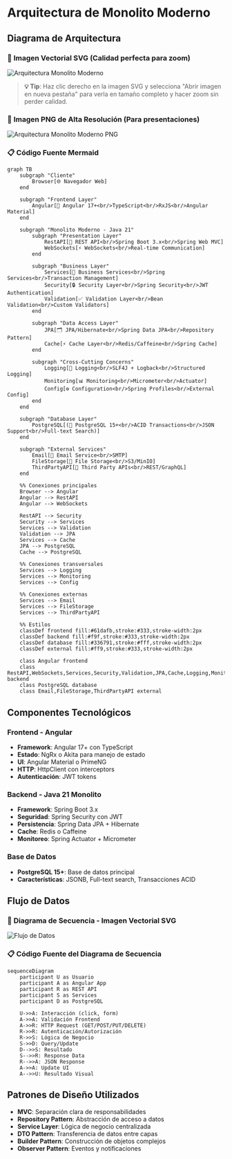 # Arquitectura de Monolito Moderno

## Diagrama de Arquitectura

### 🎯 **Imagen Vectorial SVG** (Calidad perfecta para zoom)
![Arquitectura Monolito Moderno](./arquitectura-monolito.svg)

> **💡 Tip**: Haz clic derecho en la imagen SVG y selecciona "Abrir imagen en nueva pestaña" para verla en tamaño completo y hacer zoom sin perder calidad.

### 📸 **Imagen PNG de Alta Resolución** (Para presentaciones)
![Arquitectura Monolito Moderno PNG](./arquitectura-monolito.png)

### 📋 **Código Fuente Mermaid**
```mermaid
graph TB
    subgraph "Cliente"
        Browser[🌐 Navegador Web]
    end
    
    subgraph "Frontend Layer"
        Angular[📱 Angular 17+<br/>TypeScript<br/>RxJS<br/>Angular Material]
    end
    
    subgraph "Monolito Moderno - Java 21"
        subgraph "Presentation Layer"
            RestAPI[🔌 REST API<br/>Spring Boot 3.x<br/>Spring Web MVC]
            WebSockets[⚡ WebSockets<br/>Real-time Communication]
        end
        
        subgraph "Business Layer"
            Services[🏢 Business Services<br/>Spring Services<br/>Transaction Management]
            Security[🔒 Security Layer<br/>Spring Security<br/>JWT Authentication]
            Validation[✅ Validation Layer<br/>Bean Validation<br/>Custom Validators]
        end
        
        subgraph "Data Access Layer"
            JPA[🗂️ JPA/Hibernate<br/>Spring Data JPA<br/>Repository Pattern]
            Cache[⚡ Cache Layer<br/>Redis/Caffeine<br/>Spring Cache]
        end
        
        subgraph "Cross-Cutting Concerns"
            Logging[📝 Logging<br/>SLF4J + Logback<br/>Structured Logging]
            Monitoring[📊 Monitoring<br/>Micrometer<br/>Actuator]
            Config[⚙️ Configuration<br/>Spring Profiles<br/>External Config]
        end
    end
    
    subgraph "Database Layer"
        PostgreSQL[(🐘 PostgreSQL 15+<br/>ACID Transactions<br/>JSON Support<br/>Full-text Search)]
    end
    
    subgraph "External Services"
        Email[📧 Email Service<br/>SMTP]
        FileStorage[📁 File Storage<br/>S3/MinIO]
        ThirdPartyAPI[🔗 Third Party APIs<br/>REST/GraphQL]
    end
    
    %% Conexiones principales
    Browser --> Angular
    Angular --> RestAPI
    Angular --> WebSockets
    
    RestAPI --> Security
    Security --> Services
    Services --> Validation
    Validation --> JPA
    Services --> Cache
    JPA --> PostgreSQL
    Cache --> PostgreSQL
    
    %% Conexiones transversales
    Services --> Logging
    Services --> Monitoring
    Services --> Config
    
    %% Conexiones externas
    Services --> Email
    Services --> FileStorage
    Services --> ThirdPartyAPI
    
    %% Estilos
    classDef frontend fill:#61dafb,stroke:#333,stroke-width:2px
    classDef backend fill:#f9f,stroke:#333,stroke-width:2px
    classDef database fill:#336791,stroke:#fff,stroke-width:2px
    classDef external fill:#ff9,stroke:#333,stroke-width:2px
    
    class Angular frontend
    class RestAPI,WebSockets,Services,Security,Validation,JPA,Cache,Logging,Monitoring,Config backend
    class PostgreSQL database
    class Email,FileStorage,ThirdPartyAPI external
```

## Componentes Tecnológicos

### Frontend - Angular
- **Framework**: Angular 17+ con TypeScript
- **Estado**: NgRx o Akita para manejo de estado
- **UI**: Angular Material o PrimeNG
- **HTTP**: HttpClient con interceptors
- **Autenticación**: JWT tokens

### Backend - Java 21 Monolito
- **Framework**: Spring Boot 3.x
- **Seguridad**: Spring Security con JWT
- **Persistencia**: Spring Data JPA + Hibernate
- **Cache**: Redis o Caffeine
- **Monitoreo**: Spring Actuator + Micrometer

### Base de Datos
- **PostgreSQL 15+**: Base de datos principal
- **Características**: JSONB, Full-text search, Transacciones ACID

## Flujo de Datos

### 🎯 **Diagrama de Secuencia - Imagen Vectorial SVG**
![Flujo de Datos](./flujo-datos.svg)

### 📋 **Código Fuente del Diagrama de Secuencia**
```mermaid
sequenceDiagram
    participant U as Usuario
    participant A as Angular App
    participant R as REST API
    participant S as Services
    participant D as PostgreSQL
    
    U->>A: Interacción (click, form)
    A->>A: Validación Frontend
    A->>R: HTTP Request (GET/POST/PUT/DELETE)
    R->>R: Autenticación/Autorización
    R->>S: Lógica de Negocio
    S->>D: Query/Update
    D-->>S: Resultado
    S-->>R: Response Data
    R-->>A: JSON Response
    A->>A: Update UI
    A-->>U: Resultado Visual
```

## Patrones de Diseño Utilizados

- **MVC**: Separación clara de responsabilidades
- **Repository Pattern**: Abstracción de acceso a datos
- **Service Layer**: Lógica de negocio centralizada
- **DTO Pattern**: Transferencia de datos entre capas
- **Builder Pattern**: Construcción de objetos complejos
- **Observer Pattern**: Eventos y notificaciones